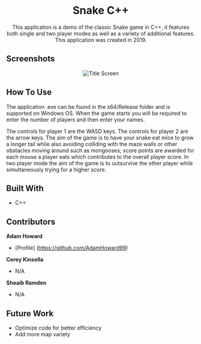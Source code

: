 <h1 align="center">Snake C++</h1>
<p align="center">This application is a demo of the classic Snake game in C++, it features both single and two player modes as well as a variety of additional features. This application was created in 2019. </p>

## Screenshots
<p align = "center">
  <img  alt ="Title Screen" src = "https://user-images.githubusercontent.com/74617187/123996608-69b32700-d9c7-11eb-92ba-61ae31b47e6f.png" />
</p>
  
## How To Use
The application .exe can be found in the x64/Release folder and is supported on Windows OS. When the game starts you will be required to enter the number of players and then enter your names.

The controls for player 1 are the WASD keys. The controls for player 2 are the arrow keys. The aim of the game is to have your snake eat mice to grow a longer tail while also avoiding colliding with the maze walls or other obstacles moving around such as mongooses; score points are awarded for each mouse a player eats which contributes to the overall player score. In two player mode the aim of the game is to outsurvive the other player while simultaneously trying for a higher score.

## Built With
- C++

## Contributors

**Adam Howard**
- [Profile] (https://github.com/AdamHoward99)

**Corey Kinsella**
- N/A

**Shoaib Ramden**
- N/A

## Future Work
- Optimize code for better efficiency
- Add more map variety

